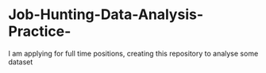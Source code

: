 # Job-Hunting-Data-Analysis-Practice-
I am applying for full time positions, creating this repository to analyse some dataset
